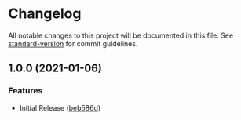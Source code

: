 # Changelog

All notable changes to this project will be documented in this file. See [standard-version](https://github.com/conventional-changelog/standard-version) for commit guidelines.

## 1.0.0 (2021-01-06)


### Features

* Initial Release ([beb586d](https://github.com/Landish/create-tailwind-plugin/commit/beb586d7d34cd15cc1e2b591cbbe795b340232cd))
